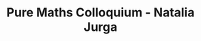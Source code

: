 ---
layout: seminartalk
speaker: Natalia Jurga
speakerinst: University of St Andrews
speakershortinst: St A
speakerurl: 
talktitle: 
talkdate: Feb 17 2022
talkterm: "2022S2"
talktime: "16.00"
talkplace: Purdie Theatre C
title: "Pure Maths Colloquium - Natalia Jurga"
---